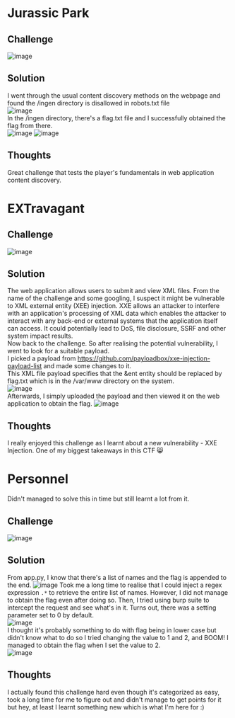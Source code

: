 # Jurassic Park
## Challenge
![image](https://user-images.githubusercontent.com/63440532/166406160-ed899798-245f-4b95-b1ea-8a407e150bb9.png)
## Solution
I went through the usual content discovery methods on the webpage and found the /ingen directory is disallowed in robots.txt file\
![image](https://user-images.githubusercontent.com/63440532/166406349-d3bec937-ff2e-42d8-ace0-8193d3479d54.png)\
In the /ingen directory, there's a flag.txt file and I successfully obtained the flag from there.\
![image](https://user-images.githubusercontent.com/63440532/166406410-d5fff887-6637-4b56-99bb-0cafe943d51b.png)
![image](https://user-images.githubusercontent.com/63440532/166406417-348a7055-abc8-4f1b-9b14-f2a4e5d739b1.png)
## Thoughts
Great challenge that tests the player's fundamentals in web application content discovery. 

# EXTravagant
## Challenge
![image](https://user-images.githubusercontent.com/63440532/166409378-69c51d94-324c-4b12-b3ab-20f9ba4021d3.png)
## Solution
The web application allows users to submit and view XML files. From the name of the challenge and some googling, I suspect it might be vulnerable to XML external entity (XEE) injection. XXE allows an attacker to interfere with an application's processing of XML data which enables the attacker to interact with any back-end or external systems that the application itself can access. It could potentially lead to DoS, file disclosure, SSRF and other system impact results.\
Now back to the challenge. So after realising the potential vulnerability, I went to look for a suitable payload.\
I picked a payload from https://github.com/payloadbox/xxe-injection-payload-list and made some changes to it.\
This XML file payload specifies that the &ent entity should be replaced by flag.txt which is in the /var/www directory on the system.\
![image](https://user-images.githubusercontent.com/63440532/166409944-f66f5e82-923f-48e4-979e-a5638b0a9aeb.png)\
Afterwards, I simply uploaded the payload and then viewed it on the web application to obtain the flag. 
![image](https://user-images.githubusercontent.com/63440532/166410083-6a773b4d-6f8a-4b70-aae6-c45e7d72c309.png)
## Thoughts
I really enjoyed this challenge as I learnt about a new vulnerability - XXE Injection. One of my biggest takeaways in this CTF 😸

# Personnel
Didn't managed to solve this in time but still learnt a lot from it.
## Challenge
![image](https://user-images.githubusercontent.com/63440532/166410969-0143827d-a119-48a9-a16b-00850cdfbe51.png)
## Solution
From app.py, I know that there's a list of names and the flag is appended to the end. 
![image](https://user-images.githubusercontent.com/63440532/166411097-08c97ff3-52cc-4510-b23c-e21e60dc8fb0.png)
Took me a long time to realise that I could inject a regex expression `.*` to retrieve the entire list of names. However, I did not manage to obtain the flag even after doing so. Then, I tried using burp suite to intercept the request and see what's in it. Turns out, there was a setting parameter set to 0 by default.\
![image](https://user-images.githubusercontent.com/63440532/166412351-d230e375-f98d-49a1-8cf7-b1d9ce26d521.png)\
I thought it's probably something to do with flag being in lower case but didn't know what to do so I tried changing the value to 1 and 2, and BOOM! I managed to obtain the flag when I set the value to 2.\
![image](https://user-images.githubusercontent.com/63440532/166412425-adb1185b-a05e-4dc1-b7fd-b79194044b45.png)
## Thoughts
I actually found this challenge hard even though it's categorized as easy, took a long time for me to figure out and didn't manage to get points for it but hey, at least I learnt something new which is what I'm here for :) 
